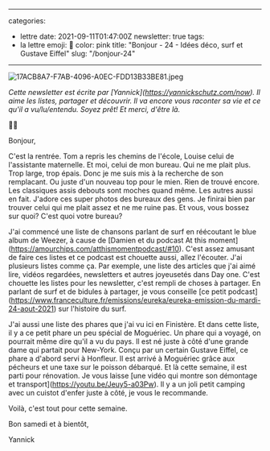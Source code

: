
---
categories:
- lettre
date: 2021-09-11T01:47:00Z
newsletter: true
tags:
- la lettre
emoji: 💌
color: pink
title: "Bonjour - 24 - Idées déco, surf et Gustave Eiffel"
slug: "/bonjour-24"
---
<p><img src="https://buttondown.s3.amazonaws.com/images/eed43046-96a0-40ee-8819-b13632c0e7ab.jpeg" alt="17ACB8A7-F7AB-4096-A0EC-FDD13B33BE81.jpeg"></p><p></p><p><em>Cette newsletter est écrite par [Yannick](</em><a target="_blank" rel="noopener noreferrer nofollow" href="https://yannickschutz.com/now"><em>https://yannickschutz.com/now</em></a><em>). Il aime les listes, partager et découvrir. Il va encore vous raconter sa vie et ce qu'il a vu/lu/entendu. Soyez prêt! Et merci, d'être là.</em></p><p>👋🏻</p><p>Bonjour,</p><p>C'est la rentrée. Tom a repris les chemins de l'école, Louise celui de l'assistante maternelle. Et moi, celui de mon bureau. Qui ne me plait plus. Trop large, trop épais. Donc je me suis mis à la recherche de son remplacant. Ou juste d'un nouveau top pour le mien. Rien de trouvé encore. Les classiques assis debouts sont moches quand même. Les autres aussi en fait. J'adore ces super photos des bureaux des gens. Je finirai bien par trouver celui qui me plait assez et ne me ruine pas. Et vous, vous bossez sur quoi? C'est quoi votre bureau?</p><p>J'ai commencé une liste de chansons parlant de surf en réécoutant le blue album de Weezer, à cause de [Damien et du podcast At this moment](<a target="_blank" rel="noopener noreferrer nofollow" href="https://amourchips.com/atthismomentpodcast/#10">https://amourchips.com/atthismomentpodcast/#10</a>). C'est assez amusant de faire ces listes et ce podcast est chouette aussi, allez l'écouter. J'ai plusieurs listes comme ça. Par exemple, une liste des articles que j'ai aimé lire, vidéos regardées, newsletters et autres joyeusetés dans Day one. C'est chouette les listes pour les newsletter, c'est rempli de choses à partager. En parlant de surf et de bidules à partager, je vous conseille [ce petit podcast](<a target="_blank" rel="noopener noreferrer nofollow" href="https://www.franceculture.fr/emissions/eureka/eureka-emission-du-mardi-24-aout-2021">https://www.franceculture.fr/emissions/eureka/eureka-emission-du-mardi-24-aout-2021</a>) sur l'histoire du surf. </p><p>J'ai aussi une liste des phares que j'ai vu ici en Finistère. Et dans cette liste, il y a ce petit phare un peu spécial de Moguériec. Un phare qui a voyagé, on pourrait même dire qu'il a vu du pays. Il est né juste à côté d'une grande dame qui partait pour New-York. Conçu par un certain Gustave Eiffel, ce phare a d'abord servi à Honfleur. Il est arrivé à Moguériec grâce aux pécheurs et une taxe sur le poisson débarqué. Et là cette semaine, il est parti pour rénovation. Je vous laisse [une vidéo qui montre son démontage et transport](<a target="_blank" rel="noopener noreferrer nofollow" href="https://youtu.be/Jeuy5-a03Pw">https://youtu.be/Jeuy5-a03Pw</a>). Il y a un joli petit camping avec un cuistot d'enfer juste à côté, je vous le recommande.</p><p>Voilà, c'est tout pour cette semaine.</p><p>Bon samedi et à bientôt,</p><p>Yannick</p>
